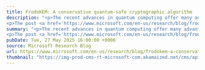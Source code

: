 ```yaml
---
title: FrodoKEM: A conservative quantum-safe cryptographic algorithm
description: "<p>The recent advances in quantum computing offer many advantages—but also challenge current cryptographic strategies. Learn how FrodoKEM could help strengthen security, even in a future with powerful quantum computers.</p>
<p>The post <a href='https://www.microsoft.com/en-us/research/blog/frodokem-a-conservative-quantum-safe-cryptographic-algorithm/'>FrodoKEM: A conservative quantum-safe cryptographic algorithm</a> appeared first on <a href='https://www.microsoft.com/en-us/research'>Microsoft Research</a>.</p>"
summary: "<p>The recent advances in quantum computing offer many advantages—but also challenge current cryptographic strategies. Learn how FrodoKEM could help strengthen security, even in a future with powerful quantum computers.</p>
<p>The post <a href='https://www.microsoft.com/en-us/research/blog/frodokem-a-conservative-quantum-safe-cryptographic-algorithm/'>FrodoKEM: A conservative quantum-safe cryptographic algorithm</a> appeared first on <a href='https://www.microsoft.com/en-us/research'>Microsoft Research</a>.</p>"
pubDate: Tue, 27 May 2025 16:00:00 +0000
source: Microsoft Research Blog
url: https://www.microsoft.com/en-us/research/blog/frodokem-a-conservative-quantum-safe-cryptographic-algorithm/
thumbnail: "https://img-prod-cms-rt-microsoft-com.akamaized.net/cms/api/am/imageFileData/RE1Mu3b?ver=5c31&h=30"
---
```


